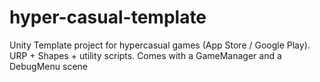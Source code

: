 # hyper-casual-template
Unity Template project for hypercasual games (App Store / Google Play). URP + Shapes + utility scripts. Comes with a GameManager and a DebugMenu scene
